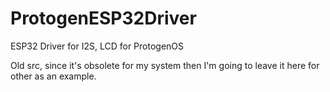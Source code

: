 # ProtogenESP32Driver
ESP32 Driver for I2S, LCD for ProtogenOS

Old src, since it's obsolete for my system then I'm going to leave it here for other as an example.
